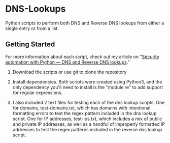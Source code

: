 # DNS-Lookups
Python scripts to perform both DNS and Reverse DNS lookups from either a single entry or from a list.


## Getting Started

For more information about each script, check out my article on "[Security automation with Python — DNS and Reverse DNS lookups](https://www.brettfullam.com/security-automation-with-python-dns-and-reverse-dns-lookups/)." 

1. Download the scripts or use git to clone the repository

2. Install dependencies.  Both scripts were created using Python3, and the only dependency you'll need to install is the "module re" to add support for regular expressions.

3. I also included 2 text files for testing each of the dns lookup scripts.  One for domains, test-domains.txt, which has domains with intentional formatting errors to test the regex pattern included in the dns lookup script.  One for IP addresses, test-ips.txt, which includes a mix of public and private IP addresses, as well as a handful of improperly formatted IP addresses to test the regex patterns included in the reverse dns lookup script.

